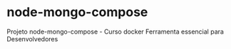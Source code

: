 # node-mongo-compose
Projeto node-mongo-compose - Curso docker Ferramenta essencial para Desenvolvedores
